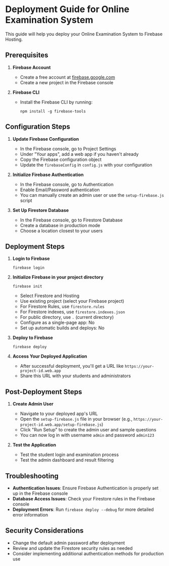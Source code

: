 # Deployment Guide for Online Examination System

This guide will help you deploy your Online Examination System to Firebase Hosting.

## Prerequisites

1. **Firebase Account**
   - Create a free account at [firebase.google.com](https://firebase.google.com)
   - Create a new project in the Firebase console

2. **Firebase CLI**
   - Install the Firebase CLI by running:
     ```
     npm install -g firebase-tools
     ```

## Configuration Steps

1. **Update Firebase Configuration**
   - In the Firebase console, go to Project Settings
   - Under "Your apps", add a web app if you haven't already
   - Copy the Firebase configuration object
   - Update the `firebaseConfig` in `config.js` with your configuration

2. **Initialize Firebase Authentication**
   - In the Firebase console, go to Authentication
   - Enable Email/Password authentication
   - You can manually create an admin user or use the `setup-firebase.js` script

3. **Set Up Firestore Database**
   - In the Firebase console, go to Firestore Database
   - Create a database in production mode
   - Choose a location closest to your users

## Deployment Steps

1. **Login to Firebase**
   ```
   firebase login
   ```

2. **Initialize Firebase in your project directory**
   ```
   firebase init
   ```
   - Select Firestore and Hosting
   - Use existing project (select your Firebase project)
   - For Firestore Rules, use `firestore.rules`
   - For Firestore indexes, use `firestore.indexes.json`
   - For public directory, use `.` (current directory)
   - Configure as a single-page app: No
   - Set up automatic builds and deploys: No

3. **Deploy to Firebase**
   ```
   firebase deploy
   ```

4. **Access Your Deployed Application**
   - After successful deployment, you'll get a URL like `https://your-project-id.web.app`
   - Share this URL with your students and administrators

## Post-Deployment Steps

1. **Create Admin User**
   - Navigate to your deployed app's URL
   - Open the `setup-firebase.js` file in your browser (e.g., `https://your-project-id.web.app/setup-firebase.js`)
   - Click "Run Setup" to create the admin user and sample questions
   - You can now log in with username `admin` and password `admin123`

2. **Test the Application**
   - Test the student login and examination process
   - Test the admin dashboard and result filtering

## Troubleshooting

- **Authentication Issues**: Ensure Firebase Authentication is properly set up in the Firebase console
- **Database Access Issues**: Check your Firestore rules in the Firebase console
- **Deployment Errors**: Run `firebase deploy --debug` for more detailed error information

## Security Considerations

- Change the default admin password after deployment
- Review and update the Firestore security rules as needed
- Consider implementing additional authentication methods for production use
